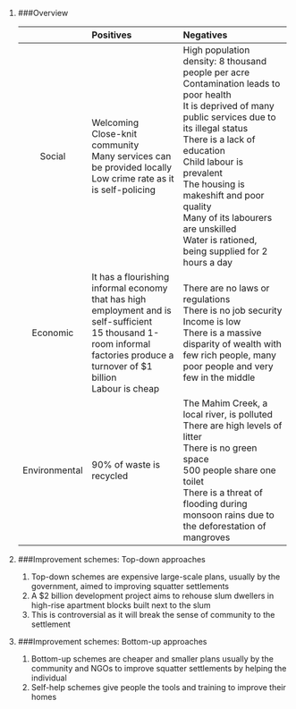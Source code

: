 1. ###Overview

    |             |Positives|Negatives|
    |:-----------:|:--------|:--------|
    |   Social    |Welcoming<br>Close-knit community<br>Many services can be provided locally<br>Low crime rate as it is self-policing|High population density: 8 thousand people per acre<br>Contamination leads to poor health<br>It is deprived of many public services due to its illegal status<br>There is a lack of education<br>Child labour is prevalent<br>The housing is makeshift and poor quality<br>Many of its labourers are unskilled<br>Water is rationed, being supplied for 2 hours a day|
    |  Economic   |It has a flourishing informal economy that has high employment and is self-sufficient<br>15 thousand 1-room informal factories produce a turnover of $1 billion<br>Labour is cheap|There are no laws or regulations<br>There is no job security<br>Income is low<br>There is a massive disparity of wealth with few rich people, many poor people and very few in the middle|
    |Environmental|90% of waste is recycled|The Mahim Creek, a local river, is polluted<br>There are high levels of litter<br>There is no green space<br>500 people share one toilet<br>There is a threat of flooding during monsoon rains due to the deforestation of mangroves|
2. ###Improvement schemes: Top-down approaches

    1. Top-down schemes are expensive large-scale plans, usually by the government, aimed to improving squatter settlements
    2. A $2 billion development project aims to rehouse slum dwellers in high-rise apartment blocks built next to the slum
    3. This is controversial as it will break the sense of community to the settlement
3. ###Improvement schemes: Bottom-up approaches

    1. Bottom-up schemes are cheaper and smaller plans usually by the community and NGOs to improve squatter settlements by helping the individual
    2. Self-help schemes give people the tools and training to improve their homes
